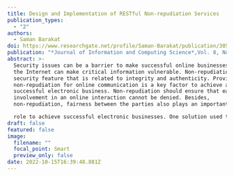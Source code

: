 ```yaml
---
title: Design and Implementation of RESTful Non-repudiation Services
publication_types:
  - "2"
authors:
  - Saman Barakat
doi: https://www.researchgate.net/profile/Saman-Barakat/publication/305167757_Design_and_Implementation_of_RESTful_Non-repudiation_Services/links/5b32084f4585150d23d4930c/Design-and-Implementation-of-RESTful-Non-repudiation-Services.pdf
publication: "*Journal of Information and Computing Science*,Vol. 8, No. 3"
abstract: >-
  Security issues can be a barrier to make successful online businesses because
  the Internet can make critical information vulnerable. Non-repudiation is a
  security feature that is related to integrity and authenticity. Providing
  non-repudiation for online communication is a key factor to achieve a
  successful electronic business. Non-repudiation should ensure that each
  involvement in an online interaction cannot be denied. Besides,
  non-repudiation, fairness between the parties also plays an important

  role to achieve successful electronic businesses. One solution used to achieve fair non-repudiation services is by using a trusted third party (TTP) that implements fair non-repudiation protocols. This project uses work that has been done by Cook et al in 2006 as a starting point, which was a non-repudiation service project that uses SOAP web service technology. However, this project aims to implement non-repudiation services using Representational State Transfer (REST) architecture style principles in order to obtain significant advantages that REST technology provides such as scalability and simplicity. 
draft: false
featured: false
image:
  filename: ""
  focal_point: Smart
  preview_only: false
date: 2022-10-15T16:39:48.881Z
---
```

